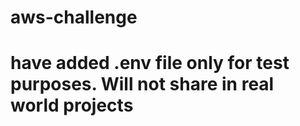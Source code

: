 # aws-challenge
# have added .env file only for test purposes. Will not share in real world projects
